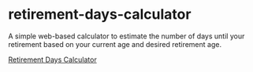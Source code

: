 # retirement-days-calculator
A simple web-based calculator to estimate the number of days until your retirement based on your current age and desired retirement age.


[Retirement Days Calculator](https://jackyleedesign.github.io/retirement-days-calculator/)
